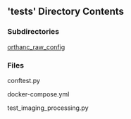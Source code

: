 ## 'tests' Directory Contents

### Subdirectories

[orthanc_raw_config](./orthanc_raw_config/README.md)

### Files

conftest.py

docker-compose.yml

test_imaging_processing.py

